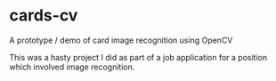 # cards-cv
A prototype / demo of card image recognition using OpenCV

This was a hasty project I did as part of a job application for a position which involved image recognition.
